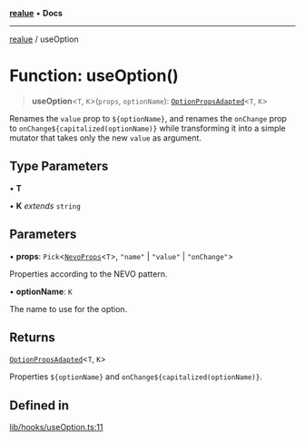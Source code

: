 [**realue**](../README.md) • **Docs**

***

[realue](../README.md) / useOption

# Function: useOption()

> **useOption**\<`T`, `K`\>(`props`, `optionName`): [`OptionPropsAdapted`](../type-aliases/OptionPropsAdapted.md)\<`T`, `K`\>

Renames the `value` prop to `${optionName}`, and renames the `onChange` prop to `onChange${capitalized(optionName)}` while transforming it into a simple mutator that takes only the new `value` as argument.

## Type Parameters

• **T**

• **K** *extends* `string`

## Parameters

• **props**: `Pick`\<[`NevoProps`](../type-aliases/NevoProps.md)\<`T`\>, `"name"` \| `"value"` \| `"onChange"`\>

Properties according to the NEVO pattern.

• **optionName**: `K`

The name to use for the option.

## Returns

[`OptionPropsAdapted`](../type-aliases/OptionPropsAdapted.md)\<`T`, `K`\>

Properties `${optionName}` and `onChange${capitalized(optionName)}`.

## Defined in

[lib/hooks/useOption.ts:11](https://github.com/nevoland/realue/blob/f4b19517a70849cd9acdbd330ff073726e13ba1f/lib/hooks/useOption.ts#L11)
